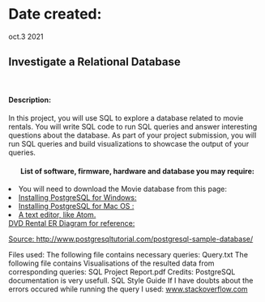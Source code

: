 <h1>Date created:</h1>
   oct.3 2021

<h2>Investigate a Relational Database</h2>
<br>
<h4>Description:</h4>
<p>In this project, you will use SQL to explore a database related to movie rentals.
  You will write SQL code to run SQL queries and answer interesting questions about the database.
  As part of your project submission, you will run SQL queries and build visualizations to showcase the output of your queries.</p>

<ul><h4>List of software, firmware, hardware and database you may require:</h4></ul>
          <li>You will need to download the Movie database from this page: <a href="PostgreSQL Sample Database"/></li>
          <li>Installing PostgreSQL for Windows: <a href="http://www.postgresqltutorial.com/install-postgresql/"/></li>
          <li>Installing PostgreSQL for Mac OS : <a href="https://www.postgresql.org/download/macosx/"/></li>
          <li>A text editor, like Atom.</li>
DVD Rental ER Diagram for reference:


Source: http://www.postgresqltutorial.com/postgresql-sample-database/

Files used:
The following file contains necessary queries:
Query.txt
The following file contains Visualisations of the resulted data from corresponding queries:
SQL Project Report.pdf
Credits:
PostgreSQL documentation is very usefull.
SQL Style Guide
If I have doubts about the errors occured while running the query I used: www.stackoverflow.com
